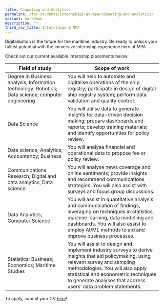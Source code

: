 ```yaml
---
title: Computing and Analytics
permalink: /for-students/internships-at-mpa/computing-and-analytics/
variant: markdown
description: ""
third_nav_title: Internships @ MPA
---
```

Digitalisation is the future for the maritime industry. Be ready to unlock your fullest potential with the immersive internship experience here at MPA. 

Check out our current available internship placements below:

| Field of study | Scope of work |
| -------- | -------- |
| Degree in Business analysis; Information technology; Robotics; Data science; computer engineering     | You will help to automate and digitalise operations of the ship registry; participate in design of digital ship registry system; perform data validation and quality control.     |
| Data Science     | You will utilise data to generate insights for data-driven decision making; prepare dashboards and reports; develop training materials; and identify opportunities for policy review.      |
| Data science; Analytics; Accountancy; Business     | You will analyse financial and operational data to propose fee or policy review.     |
| Communications Research; Digital and data analytics; Data science     | You will analyse news coverage and online sentiments; provide insights and recommend communications strategies. You will also assist with surveys and focus group discussions.       |
| Data Analytics; Computer Science     | You will assist in quantitative analysis and communication of findings, leveraging on techniques in statistics, machine learning, data modelling and dashboards. You will also assist to employ AI/ML methods to aid and improve business processes.     |
| Statistics; Business; Economics; Maritime Studies      | You will assist to design and implement industry surveys to derive insights that aid policymaking, using relevant survey and sampling methodologies. You will also apply statistical and econometric techniques to generate analyses that address users’ data problem statements.     |

To apply, submit your CV [here](https://go.gov.sg/mpa-internships-application)!